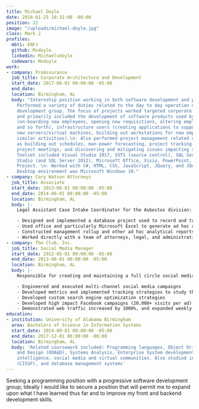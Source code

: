 ```yaml
---
title: Michael Doyle
date: 2018-01-25 18:31:00 -06:00
position: 22
image: "/uploads/michael-doyle.jpg"
class: Mark 2
profiles:
  mbti: ENFJ
  github: Mvdoyle
  linkedin: Michaelvdoyle
  codewars: Mvdoyle
work:
- company: ProAssurance
  job_title: Corporate Architecture and Development
  start_date: 2017-06-01 00:00:00 -05:00
  end_date: 
  location: Birmingham, AL
  body: "Internship position working in both software development and project management:\n\n-
    Performed a variety of duties related to the day to day operation of a software
    development group. The focus of projects worked targeted corporate level end users
    and primarily included the development of software products used by human resources
    (on-boarding new employees, opening new requisitions, altering employee status,
    and so forth), infrastructure users (creating applications to support provisioning
    new servers/virtual machines, building out workstations for new employees, and
    similar activities).\n- Also performed project management related duties such
    as building out schedules, man-power forecasting, project tracking, setting up
    project meetings, and discovering and mitigating issues impacting schedules.\n-
    Toolset included Visual Studio 2017, VSTS (source control), SQL Server Management
    Studio (and SQL Server 2012), Microsoft Office, Visio, PowerPoint, and Microsoft
    Project. \n- Worked with C#, HTML, CSS, JavaScript, JQuery, and JQuery UI. \n-
    Desktop environment was Microsoft Windows 10."
- company: Cory Watson Attorneys
  job_title: Associate
  start_date: 2013-06-01 00:00:00 -05:00
  end_date: 2014-06-01 00:00:00 -05:00
  location: Birmingham, AL
  body: |-
    Legal Assistant Case Intake Coordinator for the Asbestos division:

    - Designed and implemented a database project used to record and track asbestos related legal cases managed by the law firm.
    - Used office and particularly Microsoft Excel to generate ad hoc reports and summaries in support of ongoing legal initiatives at the firm.
    - Constructed management rollup and other ad hoc analytical reports pertaining to the status of claims and related legal activities.
    - Worked directly with a team of attorneys, legal, and administrative assistants to supply data and IT related support as required.
- company: The Club, Inc.
  job_title: Social Media Manager
  start_date: 2012-05-01 00:00:00 -05:00
  end_date: 2013-06-01 00:00:00 -05:00
  location: Birmingham, AL
  body: |-
    Responsible for creating and maintaining a full circle social media presence for The Club:

    - Engineered and executed multi-channel social media campaigns
    - Developed metrics and implemented tracking strategies to study the effectiveness of efforts; these metrics included monitoring social media channels, ongoing related web traffic, and Google searches.
    - Developed custom search engine optimization strategies
    - Developed high impact Facebook campaigns (20,000+ visits per ad)
    - Demonstrated web traffic increased by 1000%, and expanded weekly visits to audiences of 300,000+ weekly visitors
education:
- institution: University of Alabama Birmingham
  area: Bachelors of Science in Information Systems
  start_date: 2014-08-01 00:00:00 -05:00
  end_date: 2017-12-01 00:00:00 -06:00
  location: Birmingham, AL
  body: 'Related coursework included: Programming languages, Object Oriented Analysis
    and Design (OOA&D), Systems Analysis, Enterprise System development, business
    intelligence, social media and virtual communities. Also studied information security
    (CISSP), and database management systems'
---
```


Seeking a programming position with a progressive software development group; Ideally I would like to secure a position that will permit me to expand upon what I have learned thus far and to improve my front and backend development skills.